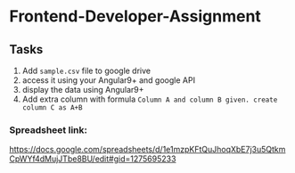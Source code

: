 # Frontend-Developer-Assignment

## Tasks
1. Add ```sample.csv``` file to google drive
2. access it using your Angular9+ and google API
3. display the data using Angular9+
4. Add extra column with formula
   ```Column A and column B given. create column C as A+B```

### Spreadsheet link:

https://docs.google.com/spreadsheets/d/1e1mzpKFtQuJhoqXbE7j3u5QtkmCpWYf4dMujJTbe8BU/edit#gid=1275695233
